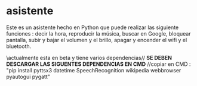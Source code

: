 # asistente
Este es un asistente hecho en Python que puede realizar las siguiente funciones : decir la hora, reproducir la música, buscar en Google, bloquear pantalla, subir y bajar el volumen y el brillo, apagar y encender el wifi y el bluetooth.

\\actualmente esta en beta y tiene varios dependencias//
**SE DEBEN DESCARGAR LAS SIGUENTES DEPENDENCIAS EN CMD**
//copiar en CMD :
"pip install pyttsx3 datetime SpeechRecognition wikipedia webbrowser pyautogui pygatt"

